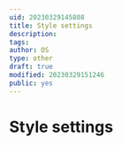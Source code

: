 ```yaml
---
uid: 20230329145808
title: Style settings
description: 
tags: 
author: OS
type: other
draft: true
modified: 20230329151246
public: yes
---
```


# Style settings